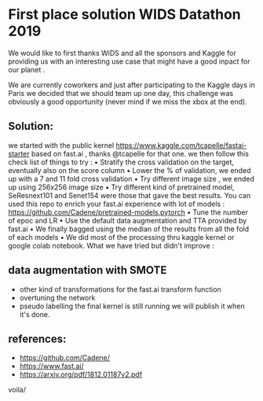 # First place solution WIDS Datathon 2019
We would like to first thanks WiDS and all the sponsors and Kaggle for providing us with an interesting use case that might have a good inpact for our planet .

We are currently coworkers and just after participating to the Kaggle days in Paris we decided that we should team up one day, this challenge was obviously a good opportunity (never mind if we miss the xbox at the end).

## Solution:

we started with the public kernel https://www.kaggle.com/tcapelle/fastai-starter based on fast.ai , thanks @tcapelle for that one.
we then follow this check list of things to try :
• Stratify the cross validation on the target, eventually also on the score column
• Lower the % of validation, we ended up with a 7 and 11 fold cross validation
• Try different image size , we ended up using 256x256 image size
• Try different kind of pretrained model, SeResnext101 and Senet154 were those that gave the best results. You can used this repo to enrich your fast.ai experience with lot of models : https://github.com/Cadene/pretrained-models.pytorch
• Tune the number of epoc and LR
• Use the default data augmentation and TTA provided by fast.ai
• We finally bagged using the median of the results from all the fold of each models
• We did most of the processing thru kaggle kernel or google colab notebook.
What we have tried but didn't improve :

## data augmentation with SMOTE
- other kind of transformations for the fast.ai transform function
- overtuning the network
- pseudo labelling
the final kernel is still running we will publish it when it's done.

## references:
- https://github.com/Cadene/
- https://www.fast.ai/
- https://arxiv.org/pdf/1812.01187v2.pdf

voila/